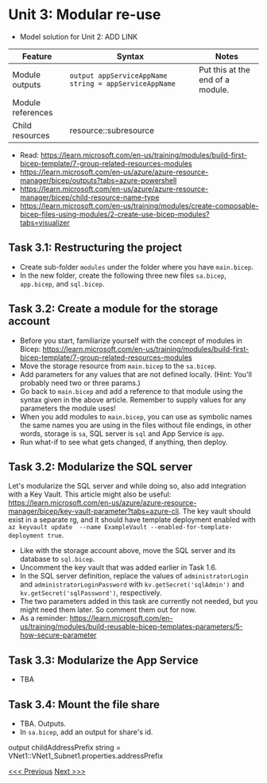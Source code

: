 # Unit 3: Modular re-use

- Model solution for Unit 2: ADD LINK

|Feature|Syntax|Notes|
|---|---|---|
|Module outputs|`output appServiceAppName string = appServiceAppName`|Put this at the end of a module.|
|Module references|   |   |
|Child resources|resource::subresource|   |

- Read: https://learn.microsoft.com/en-us/training/modules/build-first-bicep-template/7-group-related-resources-modules
- https://learn.microsoft.com/en-us/azure/azure-resource-manager/bicep/outputs?tabs=azure-powershell
- https://learn.microsoft.com/en-us/azure/azure-resource-manager/bicep/child-resource-name-type
- https://learn.microsoft.com/en-us/training/modules/create-composable-bicep-files-using-modules/2-create-use-bicep-modules?tabs=visualizer

## Task 3.1: Restructuring the project
- Create sub-folder `modules` under the folder where you have `main.bicep`.
- In the new folder, create the following three new files `sa.bicep`, `app.bicep`, and `sql.bicep`.

## Task 3.2: Create a module for the storage account
- Before you start, familiarize yourself with the concept of modules in Bicep: https://learn.microsoft.com/en-us/training/modules/build-first-bicep-template/7-group-related-resources-modules
- Move the storage resource from `main.bicep` to the `sa.bicep`.
- Add parameters for any values that are not defined locally. (Hint: You'll probably need two or three params.)
- Go back to `main.bicep` and add a reference to that module using the syntax given in the above article. Remember to supply values for any parameters the module uses!
- When you add modules to `main.bicep`, you can use as symbolic names the same names you are using in the files without file endings, in other words, storage is `sa`, SQL server is `sql` and App Service is `app`.
- Run what-if to see what gets changed, if anything, then deploy.

## Task 3.2: Modularize the SQL server

Let's modularize the SQL server and while doing so, also add integration with a Key Vault. This article might also be useful: https://learn.microsoft.com/en-us/azure/azure-resource-manager/bicep/key-vault-parameter?tabs=azure-cli. The key vault should exist in a separate rg, and it should have template deployment enabled with `az keyvault update  --name ExampleVault --enabled-for-template-deployment true`.

- Like with the storage account above, move the SQL server and its database to `sql.bicep`.
- Uncomment the key vault that was added earlier in Task 1.6.
- In the SQL server definition, replace the values of `administratorLogin` and `administratorLoginPassword` with `kv.getSecret('sqlAdmin')` and `kv.getSecret('sqlPassword')`, respectively.
- The two parameters added in this task are currently not needed, but you might need them later. So comment them out for now.
- As a reminder: https://learn.microsoft.com/en-us/training/modules/build-reusable-bicep-templates-parameters/5-how-secure-parameter

## Task 3.3: Modularize the App Service

- TBA

## Task 3.4: Mount the file share

- TBA. Outputs.
- In `sa.bicep`, add an output for share's id.

output childAddressPrefix string = VNet1::VNet1_Subnet1.properties.addressPrefix


[<<< Previous](https://github.com/mikkokallio/bicep-workshop/blob/main/docs/unit_2.md) [Next >>>](https://github.com/mikkokallio/bicep-workshop/blob/main/docs/unit_4.md)
